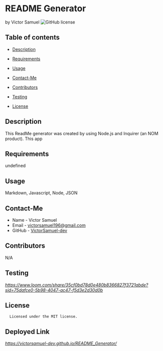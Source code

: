 # README Generator
by Victor Samuel
![GitHub license](https://img.shields.io/badge/license-MIT-yellowgreen.$vg)
## Table of contents
* [Description](#description)
* [Requirements](#requirements)
* [Usage](#usage)
* [Contact-Me](#contact-me)
* [Contributors](#contributors)
* [Testing](#testing)

* [License](#license)

## Description
This ReadMe generator was created by using Node.js and Inquirer (an NOM product). This app
## Requirements
undefined
## Usage
Markdown, Javascript, Node, JSON
## Contact-Me
* Name - Victor Samuel
* Email - victorsamuel196@gmail.com
* GitHub - [VictorSamuel-dev](https://github.com/VictorSamuel-dev/)
## Contributors
N/A
## Testing
*https://www.loom.com/share/35cf0bd78d0e480b8366827f3721abde?sid=75dafce0-5b98-4047-ac47-f5d3e2d30d0b*

## License
      
      Licensed under the MIT license.

## Deployed Link
*https://victorsamuel-dev.github.io/README_Generator/*

